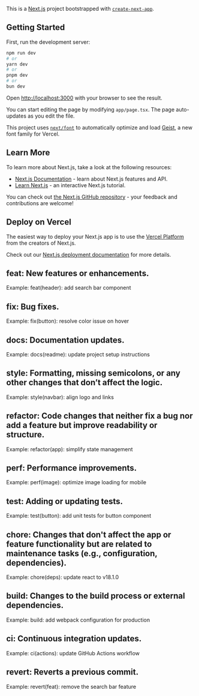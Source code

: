 This is a [Next.js](https://nextjs.org) project bootstrapped with [`create-next-app`](https://nextjs.org/docs/app/api-reference/cli/create-next-app).

## Getting Started

First, run the development server:

```bash
npm run dev
# or
yarn dev
# or
pnpm dev
# or
bun dev
```

Open [http://localhost:3000](http://localhost:3000) with your browser to see the result.

You can start editing the page by modifying `app/page.tsx`. The page auto-updates as you edit the file.

This project uses [`next/font`](https://nextjs.org/docs/app/building-your-application/optimizing/fonts) to automatically optimize and load [Geist](https://vercel.com/font), a new font family for Vercel.

## Learn More

To learn more about Next.js, take a look at the following resources:

- [Next.js Documentation](https://nextjs.org/docs) - learn about Next.js features and API.
- [Learn Next.js](https://nextjs.org/learn) - an interactive Next.js tutorial.

You can check out [the Next.js GitHub repository](https://github.com/vercel/next.js) - your feedback and contributions are welcome!

## Deploy on Vercel

The easiest way to deploy your Next.js app is to use the [Vercel Platform](https://vercel.com/new?utm_medium=default-template&filter=next.js&utm_source=create-next-app&utm_campaign=create-next-app-readme) from the creators of Next.js.

Check out our [Next.js deployment documentation](https://nextjs.org/docs/app/building-your-application/deploying) for more details.

## feat: New features or enhancements.

Example: feat(header): add search bar component

## fix: Bug fixes.

Example: fix(button): resolve color issue on hover

## docs: Documentation updates.

Example: docs(readme): update project setup instructions

## style: Formatting, missing semicolons, or any other changes that don’t affect the logic.

Example: style(navbar): align logo and links

## refactor: Code changes that neither fix a bug nor add a feature but improve readability or structure.

Example: refactor(app): simplify state management

## perf: Performance improvements.

Example: perf(image): optimize image loading for mobile

## test: Adding or updating tests.

Example: test(button): add unit tests for button component

## chore: Changes that don't affect the app or feature functionality but are related to maintenance tasks (e.g., configuration, dependencies).

Example: chore(deps): update react to v18.1.0

## build: Changes to the build process or external dependencies.

Example: build: add webpack configuration for production

## ci: Continuous integration updates.

Example: ci(actions): update GitHub Actions workflow

## revert: Reverts a previous commit.

Example: revert(feat): remove the search bar feature
